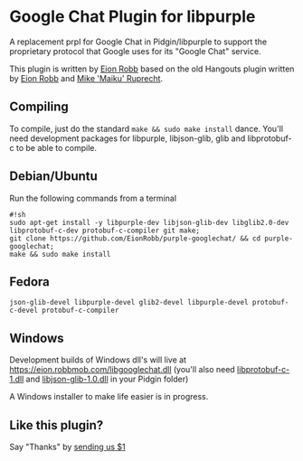 # Google Chat Plugin for libpurple #

A replacement prpl for Google Chat in Pidgin/libpurple to support the proprietary protocol that Google uses for its "Google Chat" service.

This plugin is written by [Eion Robb](https://github.com/EionRobb/) based on the old Hangouts plugin written by [Eion Robb](https://github.com/EionRobb/) and [Mike 'Maiku' Ruprecht](https://github.com/cmaiku).

## Compiling ##
To compile, just do the standard `make && sudo make install` dance.  You'll need development packages for libpurple, libjson-glib, glib and libprotobuf-c to be able to compile.

## Debian/Ubuntu ##
Run the following commands from a terminal

```
#!sh
sudo apt-get install -y libpurple-dev libjson-glib-dev libglib2.0-dev libprotobuf-c-dev protobuf-c-compiler git make;
git clone https://github.com/EionRobb/purple-googlechat/ && cd purple-googlechat;
make && sudo make install
```

## Fedora ##
```
json-glib-devel libpurple-devel glib2-devel libpurple-devel protobuf-c-devel protobuf-c-compiler
```

## Windows ##
Development builds of Windows dll's will live at https://eion.robbmob.com/libgooglechat.dll (you'll also need [libprotobuf-c-1.dll](https://github.com/EionRobb/purple-googlechat/raw/master/libprotobuf-c-1.dll) and [libjson-glib-1.0.dll](https://github.com/EionRobb/purple-googlechat/raw/master/libjson-glib-1.0.dll) in your Pidgin folder)

A Windows installer to make life easier is in progress.

## Like this plugin? ##
Say "Thanks" by [sending us $1](https://www.paypal.com/cgi-bin/webscr?cmd=_s-xclick&hosted_button_id=PZMBF2QVF69GA)
